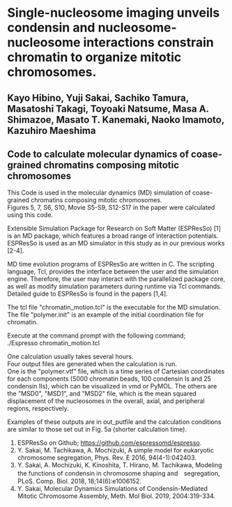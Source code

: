 # Single-nucleosome imaging unveils condensin and nucleosome-nucleosome interactions constrain chromatin to organize mitotic chromosomes.

## Kayo Hibino, Yuji Sakai, Sachiko Tamura, Masatoshi Takagi, Toyoaki Natsume, Masa A. Shimazoe, Masato T. Kanemaki, Naoko Imamoto, Kazuhiro Maeshima



## Code to calculate molecular dynamics of coase-grained chromatins composing mitotic chromosomes

This Code is used in the molecular dynamics (MD) simulation of coase-grained chromatins composing mitotic chromosomes. \
Figures 5, 7, S6, S10, Movie S5-S9, S12-S17 in the paper were calculated using this code.

Extensible Simulation Package for Research on Soft Matter (ESPResSo) [1] is an MD package, which features a broad range of interaction potentials. 
ESPResSo is used as an MD simulator in this study as in our previous works [2-4].

MD time evolution programs of ESPResSo are written in C. The scripting language, Tcl, provides the interface between the user and the simulation engine. Therefore, the user may interact with the parallelized package core, as well as modify simulation parameters during runtime via Tcl commands. 
Detailed guide to ESPResSo is found in the papers [1,4].


The tcl file "chromatin_motion.tcl" is the executable for the MD simulation. \
The file "polymer.init" is an example of the initial coordination file for chromatin.

Execute at the command prompt with the following command;\
./Espresso chromatin_motion.tcl


One calculation usually takes several hours.\
Four output files are generated when the calculation is run.\
One is the "polymer.vtf" file, which is a time series of Cartesian coordinates for each components (5000 chromatin beads, 100 condensin Is and 25 condensin IIs), which can be visualized in vmd or PyMOL.
The others are the "MSD0", "MSD1", and "MSD2" file, which is the mean squared displacement of the nucleosomes in the overall, axial, and peripheral regions, respectively.

Examples of these outputs are in out_putfile and the calculation conditions are similar to those set out in Fig. 5a (shorter calculation time).





1. ESPResSo on Github; https://github.com/espressomd/espresso.
2. Y. Sakai, M. Tachikawa, A. Mochizuki, A simple model for eukaryotic chromosome segregation, Phys. Rev. E 2016, 94(4-1):042403.
3. Y. Sakai, A. Mochizuki, K. Kinoshita, T. Hirano, M. Tachikawa, Modeling the functions of condensin in chromosome shaping and　segregation, PLoS. Comp. Biol. 2018, 18;14(6):e1006152.
4. Y. Sakai, Molecular Dynamics Simulations of Condensin-Mediated Mitotic Chromosome Assembly, Meth. Mol Biol. 2019, 2004:319-334.
